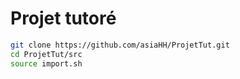 # Projet tutoré

```sh
git clone https://github.com/asiaHH/ProjetTut.git
cd ProjetTut/src
source import.sh
```